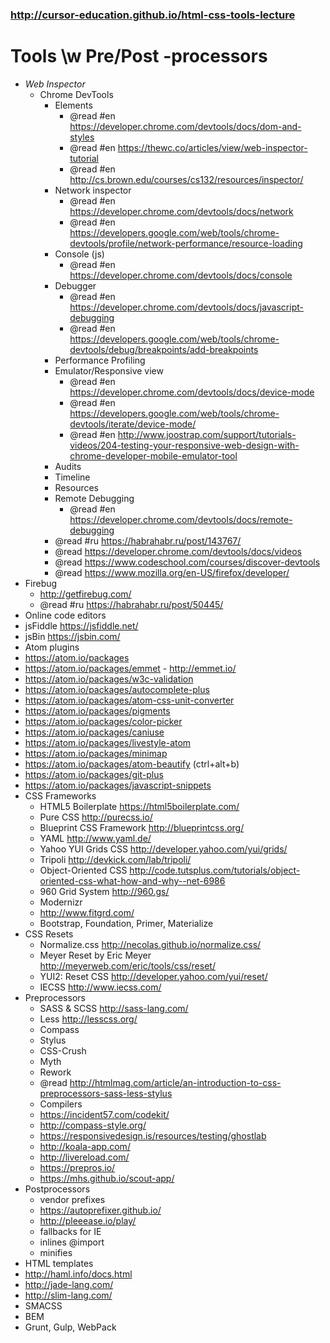 ### http://cursor-education.github.io/html-css-tools-lecture

# Tools \w Pre/Post -processors

- *Web Inspector*
  - Chrome DevTools
    - Elements
      - @read #en https://developer.chrome.com/devtools/docs/dom-and-styles
      - @read #en https://thewc.co/articles/view/web-inspector-tutorial
      - @read #en http://cs.brown.edu/courses/cs132/resources/inspector/
    - Network inspector
      - @read #en https://developer.chrome.com/devtools/docs/network
      - @read #en https://developers.google.com/web/tools/chrome-devtools/profile/network-performance/resource-loading
    - Console (js)
      - @read #en https://developer.chrome.com/devtools/docs/console
    - Debugger
      - @read #en https://developer.chrome.com/devtools/docs/javascript-debugging
      - @read #en https://developers.google.com/web/tools/chrome-devtools/debug/breakpoints/add-breakpoints
    - Performance Profiling
    - Emulator/Responsive view
      - @read #en https://developer.chrome.com/devtools/docs/device-mode
      - @read #en https://developers.google.com/web/tools/chrome-devtools/iterate/device-mode/
      - @read #en http://www.joostrap.com/support/tutorials-videos/204-testing-your-responsive-web-design-with-chrome-developer-mobile-emulator-tool
    - Audits
    - Timeline
    - Resources
    - Remote Debugging
      - @read #en https://developer.chrome.com/devtools/docs/remote-debugging
    - @read #ru https://habrahabr.ru/post/143767/
    - @read https://developer.chrome.com/devtools/docs/videos
    - @read https://www.codeschool.com/courses/discover-devtools
    - @read https://www.mozilla.org/en-US/firefox/developer/
 - Firebug
   - http://getfirebug.com/
    - @read #ru https://habrahabr.ru/post/50445/
- Online code editors
 - jsFiddle https://jsfiddle.net/
 - jsBin https://jsbin.com/
- Atom plugins
 - https://atom.io/packages
 - https://atom.io/packages/emmet - http://emmet.io/
 - https://atom.io/packages/w3c-validation
 - https://atom.io/packages/autocomplete-plus
 - https://atom.io/packages/atom-css-unit-converter
 - https://atom.io/packages/pigments
 - https://atom.io/packages/color-picker
 - https://atom.io/packages/caniuse
 - https://atom.io/packages/livestyle-atom
 - https://atom.io/packages/minimap
 - https://atom.io/packages/atom-beautify (ctrl+alt+b)
 - https://atom.io/packages/git-plus
 - https://atom.io/packages/javascript-snippets
- CSS Frameworks
  - HTML5 Boilerplate https://html5boilerplate.com/
  - Pure CSS http://purecss.io/
  - Blueprint CSS Framework http://blueprintcss.org/
  - YAML http://www.yaml.de/
  - Yahoo YUI Grids CSS http://developer.yahoo.com/yui/grids/
  - Tripoli http://devkick.com/lab/tripoli/
  - Object-Oriented CSS http://code.tutsplus.com/tutorials/object-oriented-css-what-how-and-why--net-6986
  - 960 Grid System http://960.gs/
  - Modernizr
  - http://www.fitgrd.com/
  - Bootstrap, Foundation, Primer, Materialize
- CSS Resets
  - Normalize.css http://necolas.github.io/normalize.css/
  - Meyer Reset by Eric Meyer http://meyerweb.com/eric/tools/css/reset/
  - YUI2: Reset CSS http://developer.yahoo.com/yui/reset/
  - IECSS http://www.iecss.com/
- Preprocessors
  - SASS & SCSS http://sass-lang.com/
  - Less http://lesscss.org/
  - Compass
  - Stylus
  - CSS-Crush
  - Myth
  - Rework
  - @read http://htmlmag.com/article/an-introduction-to-css-preprocessors-sass-less-stylus
  - Compilers
   - https://incident57.com/codekit/
   - http://compass-style.org/
   - https://responsivedesign.is/resources/testing/ghostlab
   - http://koala-app.com/
   - http://livereload.com/
   - https://prepros.io/
   - https://mhs.github.io/scout-app/
- Postprocessors
  - vendor prefixes
   - https://autoprefixer.github.io/
   - http://pleeease.io/play/
  - fallbacks for IE
  - inlines @import
  - minifies
- HTML templates
 - http://haml.info/docs.html
 - http://jade-lang.com/
 - http://slim-lang.com/
- SMACSS
- BEM
- Grunt, Gulp, WebPack
